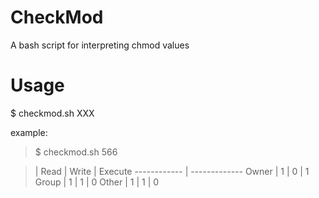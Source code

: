CheckMod
========

A bash script for interpreting chmod values

Usage
========
$ checkmod.sh XXX

example:
> $ checkmod.sh 566

>  | Read | Write | Execute
> ------------ | -------------
> Owner | 1 | 0 | 1
> Group | 1 | 1 | 0
> Other | 1 | 1 | 0


